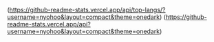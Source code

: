 (https://github-readme-stats.vercel.app/api/top-langs/?username=nyohoo&layout=compact&theme=onedark)
(https://github-readme-stats.vercel.app/api?username=nyohoo&layout=compact&theme=onedark)
